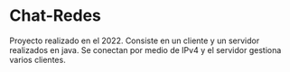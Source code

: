 # Chat-Redes
Proyecto realizado en el 2022. Consiste en un cliente y un servidor realizados en java. Se conectan por medio de IPv4 y el servidor gestiona varios clientes.
